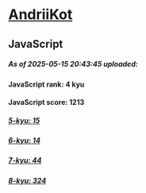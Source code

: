 # [AndriiKot](https://www.codewars.com/users/AndriiKot) 

## JavaScript

##### As of 2025-05-15 20:43:45 uploaded:

#### JavaScript rank: 4 kyu

#### JavaScript score: 1213

##### [5-kyu: 15](https://github.com/AndriiKot/JavaScript__CodeWars/tree/main/kyu-5)

##### [6-kyu: 14](https://github.com/AndriiKot/JavaScript__CodeWars/tree/main/kyu-6)

##### [7-kyu: 44](https://github.com/AndriiKot/JavaScript__CodeWars/tree/main/kyu-7)

##### [8-kyu: 324](https://github.com/AndriiKot/JavaScript__CodeWars/tree/main/kyu-8)

